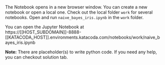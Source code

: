 
The Notebook opens in a new browser window. You can create a new notebook or open a local one. Check out the local folder `work` for several notebooks. Open and run `naive_bayes_iris.ipynb` in the `work` folder.

You can open the Jupyter Notebook at https://[[HOST_SUBDOMAIN]]-8888-[[KATACODA_HOST]].environments.katacoda.com/notebooks/work/naive_bayes_iris.ipynb

**Note:**
There are placeholder(s) to write python code. If you need any help, you can checkout solution tab.